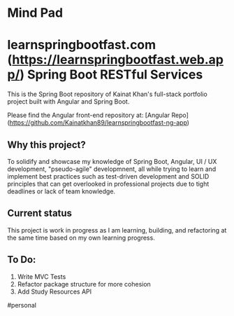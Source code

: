 # Mind Pad

# learnspringbootfast.com (https://learnspringbootfast.web.app/) Spring Boot RESTful Services

This is the Spring Boot repository of Kainat Khan's full-stack portfolio project built with Angular and Spring Boot.

Please find the Angular front-end repository at: [Angular Repo] (https://github.com/Kainatkhan89/learnspringbootfast-ng-app)

## Why this project?

To solidify and showcase my knowledge of Spring Boot, Angular, UI / UX development, "pseudo-agile" developmnent, all while trying to learn and implement best practices such as test-driven development and SOLID principles that can get overlooked in professional projects due to tight deadlines or lack of team knowledge. 

## Current status

This project is work in progress as I am learning, building, and refactoring at the same time based on my own learning progress.

## To Do:

1. Write MVC Tests
2. Refactor package structure for more cohesion
3. Add Study Resources API


#personal
